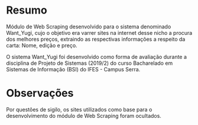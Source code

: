 # Resumo
Módulo de Web Scraping desenvolvido para o sistema denominado Want_Yugi, cujo o objetivo era varrer sites na internet desse nicho a procura dos melhores preços, extraindo as respectivas informações a respeito da carta: Nome, edição e preço.

O sistema Want_Yugi foi desenvolvido como forma de avaliação durante a disciplina de Projeto de Sistemas (2019/2) do curso Bacharelado em Sistemas de Informação (BSI) do IFES - Campus Serra.

# Observações
Por questões de sigilo, os sites utilizados como base para o desenvolvimento do módulo de Web Scraping foram ocultados. 
